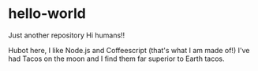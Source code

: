 # hello-world
Just another repository
Hi humans!!

Hubot here, I like Node.js and Coffeescript (that's what I am made of!)
I've had Tacos on the moon and I find them far superior to Earth tacos.
